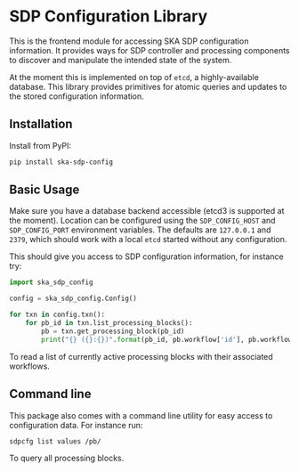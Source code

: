 # SDP Configuration Library

This is the frontend module for accessing SKA SDP configuration
information. It provides ways for SDP controller and processing
components to discover and manipulate the intended state of the
system.

At the moment this is implemented on top of `etcd`, a highly-available
database. This library provides primitives for atomic queries and
updates to the stored configuration information.

## Installation

Install from PyPI:

```bash
pip install ska-sdp-config
```

## Basic Usage

Make sure you have a database backend accessible (etcd3 is supported
at the moment). Location can be configured using the `SDP_CONFIG_HOST`
and `SDP_CONFIG_PORT` environment variables. The defaults are
`127.0.0.1` and `2379`, which should work with a local `etcd` started
without any configuration.

This should give you access to SDP configuration information, for
instance try:

```python
import ska_sdp_config

config = ska_sdp_config.Config()

for txn in config.txn():
    for pb_id in txn.list_processing_blocks():
        pb = txn.get_processing_block(pb_id)
        print("{} ({}:{})".format(pb_id, pb.workflow['id'], pb.workflow['version']))
```

To read a list of currently active processing blocks with their
associated workflows.

## Command line

This package also comes with a command line utility for easy access to
configuration data. For instance run:

```bash
sdpcfg list values /pb/
```

To query all processing blocks.
